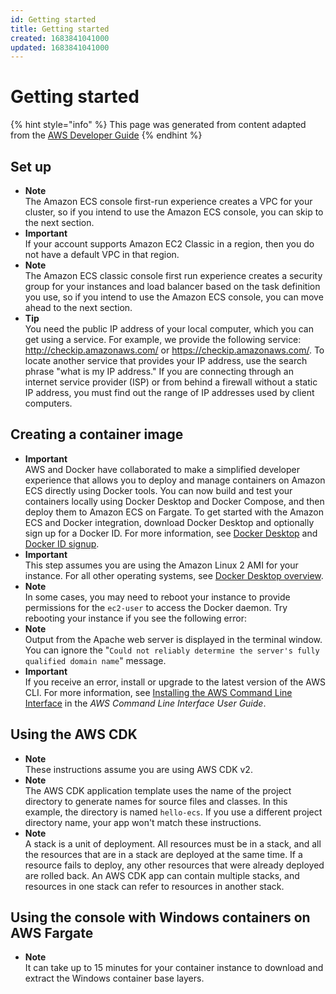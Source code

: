 ```yaml
---
id: Getting started
title: Getting started
created: 1683841041000
updated: 1683841041000
---
```

# Getting started

{% hint style="info" %}
This page was generated from content adapted from the [AWS Developer Guide](https://github.com/awsdocs/amazon-ecs-developer-guide.git)
{% endhint %}

## Set up

- **Note**  
The Amazon ECS console first\-run experience creates a VPC for your cluster, so if you intend to use the Amazon ECS console, you can skip to the next section\.
- **Important**  
If your account supports Amazon EC2 Classic in a region, then you do not have a default VPC in that region\.
- **Note**  
The Amazon ECS classic console first run experience creates a security group for your instances and load balancer based on the task definition you use, so if you intend to use the Amazon ECS console, you can move ahead to the next section\.
- **Tip**  
You need the public IP address of your local computer, which you can get using a service\. For example, we provide the following service: [http://checkip\.amazonaws\.com/](http://checkip.amazonaws.com/) or [https://checkip\.amazonaws\.com/](https://checkip.amazonaws.com/)\. To locate another service that provides your IP address, use the search phrase "what is my IP address\." If you are connecting through an internet service provider \(ISP\) or from behind a firewall without a static IP address, you must find out the range of IP addresses used by client computers\.


## Creating a container image

- **Important**  
AWS and Docker have collaborated to make a simplified developer experience that allows you to deploy and manage containers on Amazon ECS directly using Docker tools\. You can now build and test your containers locally using Docker Desktop and Docker Compose, and then deploy them to Amazon ECS on Fargate\. To get started with the Amazon ECS and Docker integration, download Docker Desktop and optionally sign up for a Docker ID\. For more information, see [Docker Desktop](https://www.docker.com/products/docker-desktop) and [Docker ID signup](https://hub.docker.com/signup/awsedge?utm_source=awsedge)\.
- **Important**  
This step assumes you are using the Amazon Linux 2 AMI for your instance\. For all other operating systems, see [Docker Desktop overview](https://docs.docker.com/desktop/)\.
- **Note**  
In some cases, you may need to reboot your instance to provide permissions for the `ec2-user` to access the Docker daemon\. Try rebooting your instance if you see the following error:
- **Note**  
Output from the Apache web server is displayed in the terminal window\. You can ignore the "`Could not reliably determine the server's fully qualified domain name`" message\.
- **Important**  
If you receive an error, install or upgrade to the latest version of the AWS CLI\. For more information, see [Installing the AWS Command Line Interface](https://docs.aws.amazon.com/cli/latest/userguide/installing.html) in the *AWS Command Line Interface User Guide*\.


## Using the AWS CDK

- **Note**  
These instructions assume you are using AWS CDK v2\.
- **Note**  
The AWS CDK application template uses the name of the project directory to generate names for source files and classes\. In this example, the directory is named `hello-ecs`\. If you use a different project directory name, your app won't match these instructions\.
- **Note**  
A stack is a unit of deployment\. All resources must be in a stack, and all the resources that are in a stack are deployed at the same time\. If a resource fails to deploy, any other resources that were already deployed are rolled back\. An AWS CDK app can contain multiple stacks, and resources in one stack can refer to resources in another stack\.


## Using the console with Windows containers on AWS Fargate

- **Note**  
It can take up to 15 minutes for your container instance to download and extract the Windows container base layers\.

